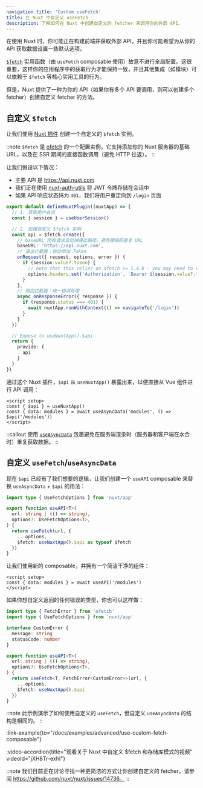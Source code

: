 ```yaml
---
navigation.title: 'Custom useFetch'
title: 在 Nuxt 中自定义 useFetch
description: 了解如何在 Nuxt 中创建自定义的 fetcher 来调用你的外部 API。
---
```


在使用 Nuxt 时，你可能正在构建前端并获取外部 API，并且你可能希望为从你的 API 获取数据设置一些默认选项。

[`$fetch`](/docs/api/utils/dollarfetch) 实用函数（由 `useFetch` composable 使用）故意不进行全局配置。这很重要，这样你的应用程序中的获取行为才能保持一致，并且其他集成（如模块）可以依赖于 `$fetch` 等核心实用工具的行为。

但是，Nuxt 提供了一种为你的 API（如果你有多个 API 要调用，则可以创建多个 fetcher）创建自定义 fetcher 的方法。

## 自定义 `$fetch`

让我们使用 [Nuxt 插件](/docs/guide/directory-structure/plugins) 创建一个自定义的 `$fetch` 实例。

::note
`$fetch` 是 [ofetch](https://github.com/unjs/ofetch) 的一个配置实例，它支持添加你的 Nuxt 服务器的基础 URL，以及在 SSR 期间的直接函数调用（避免 HTTP 往返）。
::

让我们假设以下情况：

- 主要 API 是 https://api.nuxt.com
- 我们正在使用 [nuxt-auth-utils](https://github.com/atinux/nuxt-auth-utils) 将 JWT 令牌存储在会话中
- 如果 API 响应状态码为 `401`，我们将用户重定向到 `/login` 页面


```ts [plugins/api.ts]
export default defineNuxtPlugin((nuxtApp) => {
  // 1. 获取用户会话
  const { session } = useUserSession()

  // 2. 创建自定义 $fetch 实例
  const api = $fetch.create({
    // baseURL 所有请求自动拼接此路径，避免硬编码重复 URL 
    baseURL: 'https://api.nuxt.com',
    // 请求拦截器：自动添加 Token
    onRequest({ request, options, error }) {
      if (session.value?.token) {
        // note that this relies on ofetch >= 1.4.0 - you may need to refresh your lockfile
        options.headers.set('Authorization', `Bearer ${session.value?.token}`)
      }
    },
    // 响应拦截器：统一错误处理
    async onResponseError({ response }) {
      if (response.status === 401) {
        await nuxtApp.runWithContext(() => navigateTo('/login'))
      }
    }
  })

  // Expose to useNuxtApp().$api
  return {
    provide: {
      api
    }
  }
})
```

通过这个 Nuxt 插件，`$api` 从 `useNuxtApp()` 暴露出来，以便直接从 Vue 组件进行 API 调用：

```vue [app.vue]
<script setup>
const { $api } = useNuxtApp()
const { data: modules } = await useAsyncData('modules', () => $api('/modules'))
</script>
```

::callout
使用 [`useAsyncData`](/docs/api/composables/use-async-data) 包裹避免在服务端渲染时（服务器和客户端在水合时）重复获取数据。
::

## 自定义 `useFetch`/`useAsyncData`

现在 `$api` 已经有了我们想要的逻辑，让我们创建一个 `useAPI` composable 来替换 `useAsyncData` + `$api` 的用法：

```ts [composables/useAPI.ts]
import type { UseFetchOptions } from 'nuxt/app'

export function useAPI<T>(
  url: string | (() => string),
  options?: UseFetchOptions<T>,
) {
  return useFetch(url, {
    ...options,
    $fetch: useNuxtApp().$api as typeof $fetch
  })
}
```

让我们使用新的 composable，并拥有一个简洁干净的组件：

```vue [app.vue]
<script setup>
const { data: modules } = await useAPI('/modules')
</script>
```

如果你想自定义返回的任何错误的类型，你也可以这样做：

```ts
import type { FetchError } from 'ofetch'
import type { UseFetchOptions } from 'nuxt/app'

interface CustomError {
  message: string
  statusCode: number
}

export function useAPI<T>(
  url: string | (() => string),
  options?: UseFetchOptions<T>,
) {
  return useFetch<T, FetchError<CustomError>>(url, {
    ...options,
    $fetch: useNuxtApp().$api
  })
}
```

::note
此示例演示了如何使用自定义的 `useFetch`，但自定义 `useAsyncData` 的结构是相同的。
::

:link-example{to="/docs/examples/advanced/use-custom-fetch-composable"}

:video-accordion{title="观看关于 Nuxt 中自定义 $fetch 和存储库模式的视频" videoId="jXH8Tr-exhI"}

::note
我们目前正在讨论寻找一种更简洁的方式让你创建自定义的 fetcher，请参阅 https://github.com/nuxt/nuxt/issues/14736。
::
